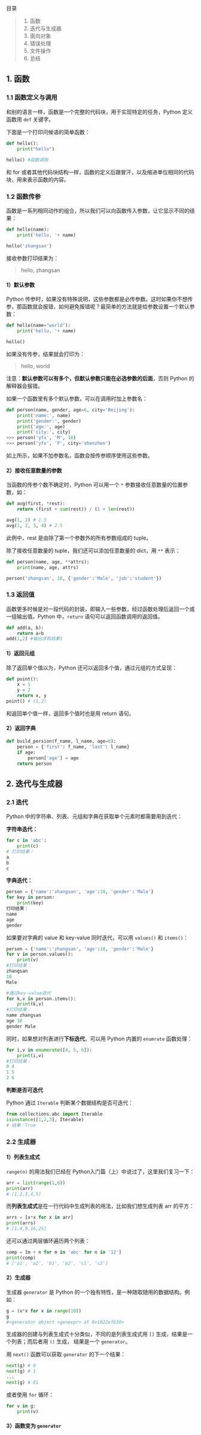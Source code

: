 目录

> 1. 函数
> 2. 迭代与生成器
> 3. 面向对象
> 4. 错误处理
> 5. 文件操作
> 6. 总结



## 1. 函数

### 1.1 函数定义与调用

和别的语言一样，函数是一个完整的代码块，用于实现特定的任务，Python 定义函数用 `def` 关键字。

下面是一个打印问候语的简单函数：

``` python
def hello():
    print("hello")
    
hello() #函数调用
```

和 for 或者其他代码块结构一样，函数的定义后跟冒汗，以及缩进单位相同的代码块，用来表示函数的内容。



### 1.2 函数传参

函数是一系列相同动作的组合，所以我们可以向函数传入参数，让它显示不同的结果：

``` python
def hello(name):
    print('hello, '+ name)

hello('zhangsan')
```

接收参数打印结果为：

> hello, zhangsan



#### 1）默认参数

Python 传参时，如果没有特殊说明，这些参数都是必传参数。这时如果你不想传参，那函数就会报错，如何避免报错呢？最简单的方法就是给参数设置一个默认参数：

``` python
def hello(name="world"):
    print('hello, '+ name)

hello()
```

如果没有传参，结果就会打印为：

> hello, world

注意：**默认参数可以有多个，但默认参数只能在必选参数的后面**，否则 Python 的解释器会报错。

如果一个函数里有多个默认参数，可以在调用时加上参数名：

``` python
def person(name, gender, age=6, city='Beijing'):
    print('name:', name)
    print('gender:', gender)
    print('age:', age)
    print('city:', city)
>>> person('yfx', 'M', 18)
>>> person('yfx', 'F', city='shenzhen')
```

如上所示，如果不加参数名，函数会按传参顺序使用这些参数。



#### 2）接收任意数量的参数

当函数的传参个数不确定时，Python 可以用一个 `*` 参数接收任意数量的位置参数，如：

``` python
def avg(first, *rest):
    return (first + sum(rest)) / (1 + len(rest))

avg(1, 2) # 1.5
avg(1, 2, 3, 4) # 2.5
```

此例中，rest 是由除了第一个参数外的所有参数组成的 tuple。

除了接收任意数量的 tuple，我们还可以添加任意数量的 dict，用 `**` 表示：

``` python
def person(name, age, **attrs):
    print(name, age, attrs)

person('zhangsan', 18, {'gender':'Male', 'job':'student'})
```



### 1.3 返回值

函数更多时候是对一段代码的封装，即输入一些参数，经过函数处理后返回一个或一组输出值。Python 中，`return` 语句可以返回函数调用的返回值。

``` python
def add(a, b):
    return a+b
add(1,2) #输出求和结果3
```



#### 1）返回元组

除了返回单个值以为，Python 还可以返回多个值，通过元组的方式呈现：

``` python
def point():
    x = 1
    y = 2
    return x, y
point() # (1,2)
```

和返回单个值一样，返回多个值时也是用 return 语句。



#### 2）返回字典

``` python
def build_persion(f_name, l_name, age=0):
    person = {'first': f_name, 'last': l_name}
    if age:
        person['age'] = age
    return person
```



## 2. 迭代与生成器

### 2.1 迭代

Python 中的字符串、列表、元组和字典在获取单个元素时都需要用到迭代：

**字符串迭代：**

``` python
for c in 'abc':
    print(c)
# 打印结果：
a
b
c
```

**字典迭代：**

``` python
person = {'name':'zhangsan', 'age':18, 'gender':'Male'}
for key in person:
    print(key)
打印结果：
name
age
gender
```

如果要对字典的 value 和 key-value 同时迭代，可以用 `values()` 和 `items()`：

``` python
person = {'name':'zhangsan', 'age':18, 'gender':'Male'}
for v in person.values():
    print(v)
#打印结果：
zhangsan
18
Male

#通过key-value迭代
for k,v in person.items():
    print(k,v)
#打印结果：
name zhangsan
age 18
gender Male
```



同时，如果想对列表进行**下标迭代**，可以用 Python 内置的 `enumrate` 函数处理：

``` python
for i,v in enumerate([4, 5, 6]):
    print(i,v)
#打印结果：
0 4
1 5
2 6
```



**判断是否可迭代**

Python 通过 `Iterable` 判断某个数据结构是否可迭代：

``` python
from collections.abc import Iterable
isinstance([1,2,3], Iterable)
# 结果：True
```



### 2.2 生成器

#### 1）列表生成式

`range(n)` 的用法我们已经在 Python入门篇（上）中说过了，这里我们复习一下：

``` python
arr = list(range(1,6))
print(arr)
# [1,2,3,4,5]
```

而**列表生成式**是在一行代码中生成列表的用法，比如我们想生成列表 arr 的平方：

``` python
arrs = [x*x for x in arr]
print(arrs)
# [1,4,9,16,25]
```

还可以通过两层循环遍历两个列表：

``` python
comp = [m + n for m in 'abc' for n in '12']
print(comp)
# ['a1', 'a2', 'b1', 'b2', 'c1', 'c2']
```



#### 2）生成器

生成器 `generator` 是 Python 的一个独有特性，是一种随取随用的数据结构。例如：

``` python
g = (x*x for x in range(10))
g
#<generator object <genexpr> at 0x1022ef630>
```

生成器的创建与列表生成式十分类似，不同的是列表生成式用 `[]` 生成，结果是一个列表；而后者用 `()` 生成， 结果是一个 `generator`。

用 `next()` 函数可以获取 `generator` 的下一个结果：

``` python
next(g) # 0
next(g) # 1
...
next(g) # 81
```

或者使用 `for` 循环：

``` python
for v in g:
    print(v)
```



#### 3）函数变为 `generator`

